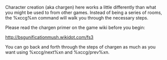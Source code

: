 Character creation (aka chargen) here works a little differently than what you might be used to from other games.  Instead of being a series of rooms, the %xccg%xn command will walk you through the necessary steps.  

Please read the chargen primer on the game wiki before you begin:  

http://bsgunificationmush.wikidot.com/fs3

You can go back and forth through the steps of chargen as much as you want using %xccg/next%xn and %xccg/prev%xn.
